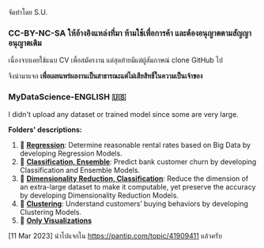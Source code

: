 จัดทำโดย S.U.

### CC-BY-NC-SA ให้อ้างอิงแหล่งที่มา ห้ามใช้เพื่อการค้า และต้องอนุญาตตามสัญญาอนุญาตเดิม

เนื่องจากเคยใช้แนบ CV เพื่อสมัครงาน แต่สุดท้ายมีแต่ผู้สัมภาษณ์ clone GitHub ไป

จึงนำมาแจก **เพื่อเผยแพร่ผลงานเป็นสาธารณะแต่ไม่เสียสิทธิ์ในความเป็นเจ้าของ**

### MyDataScience-ENGLISH 🇺🇸
I didn't upload any dataset or trained model since some are very large.

**Folders' descriptions:**  
1. 📁 [**Regression**](https://github.com/sunnywinterdays/MyDataScience-ENGLISH/tree/main/1%20Regression): Determine reasonable rental rates based on Big Data by developing Regression Models.  
2. 📁 [**Classification, Ensemble**](https://github.com/sunnywinterdays/MyDataScience-ENGLISH/tree/main/2%20Classification%2C%20Ensemble): Predict bank customer churn by developing Classification and Ensemble Models.  
3. 📁 [**Dimensionality Reduction, Classification**](https://github.com/sunnywinterdays/MyDataScience-ENGLISH/tree/main/3%20Dimensionality%20Reduction%2C%20Classification): Reduce the dimension of an extra-large dataset to make it computable, yet preserve the accuracy by developing Dimensionality Reduction Models.  
4. 📁 [**Clustering**](https://github.com/sunnywinterdays/MyDataScience-ENGLISH/tree/main/4%20Clustering): Understand customers’ buying behaviors by developing Clustering Models.  
5. 📁 [**Only Visualizations**](https://github.com/sunnywinterdays/MyDataScience-ENGLISH/tree/main/5%20Only%20Visualizations)  

[11 Mar 2023] นำไปแจกใน https://pantip.com/topic/41909411 แล้วครับ
